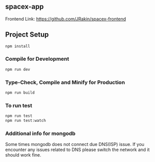 ## spacex-app

Frontend Link: https://github.com/JRakin/spacex-frontend

## Project Setup

```sh
npm install
```

### Compile for Development

```sh
npm run dev
```

### Type-Check, Compile and Minify for Production

```sh
npm run build
```

### To run test
```sh
npm run test
npm run test:watch
```

### Additional info for mongodb

Some times mongodb does not connect due DNS(ISP) issue. If you encounter any issues related to DNS please switch the network and it should work fine.
